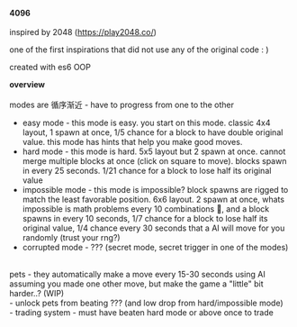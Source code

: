 __**4096**__
<br>
<br>
inspired by 2048 (https://play2048.co/)

one of the first inspirations that did not use any of the original code : )

created with es6 OOP 

__overview__
<br>
<br>
modes are 循序渐近 - have to progress from one to the other
<br>
- easy mode - this mode is easy. you start on this mode. classic 4x4 layout, 1 spawn at once, 1/5 chance for a block to have double original value. this mode has hints that help you make good moves.
- hard mode - this mode is hard. 5x5 layout but 2 spawn at once. cannot merge multiple blocks at once (click on square to move).  blocks spawn in every 25 seconds. 1/21 chance for a block to lose half its original value
- impossible mode - this mode is impossible? block spawns are rigged to match the least favorable position. 6x6 layout. 2 spawn at once, whats impossible is math problems every 10 combinations :troll:, and a block spawns in every 10 seconds, 1/7 chance for a block to lose half its original value, 1/4 chance every 30 seconds that a AI will move for you randomly (trust your rng?)
- corrupted mode - ??? (secret mode, secret trigger in one of the modes)

<br>
pets - they automatically make a move every 15-30 seconds using AI assuming you made one other move, but make the game a "little" bit harder..? (WIP)
<br>
- unlock pets from beating ??? (and low drop from hard/impossible mode)
<br>
- trading system - must have beaten hard mode or above once to trade
